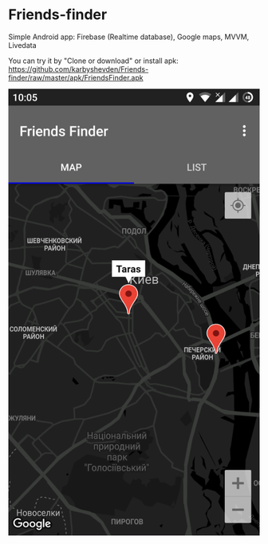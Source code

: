 # Friends-finder
Simple Android app: Firebase (Realtime database), Google maps, MVVM, Livedata

You can try it by "Clone or download" or install apk:
https://github.com/karbyshevden/Friends-finder/raw/master/apk/FriendsFinder.apk

![alt text](https://github.com/karbyshevden/Friends-finder/blob/master/Screenshots/Screenshot_1.png)
